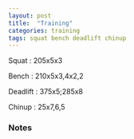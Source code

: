 ```yaml
---
layout: post
title:  "Training"
categories: training
tags: squat bench deadlift chinup
---
```


Squat       :   205x5x3

Bench       :   210x5x3,4x2,2

Deadlift    :   375x5;285x8

Chinup      :   25x7,6,5

### Notes


